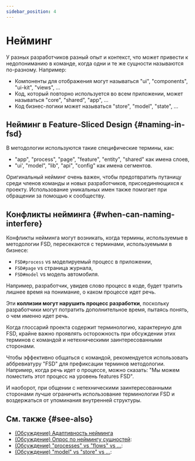 ```yaml
---
sidebar_position: 4
---
```


# Нейминг

У разных разработчиков разный опыт и контекст, что может привести к недопониманию в команде, когда одни и те же сущности называются по-разному. Например:

- Компоненты для отображения могут называться "ui", "components", "ui-kit", "views", …
- Код, который повторно используется во всем приложении, может называться "core", "shared", "app", …
- Код бизнес-логики может называться "store", "model", "state", …

## Нейминг в Feature-Sliced Design {#naming-in-fsd}

В методологии используются такие специфические термины, как:

- "app", "process", "page", "feature", "entity", "shared" как имена слоев,
- "ui', "model", "lib", "api", "config" как имена сегментов.

Оригинальный нейминг очень важен, чтобы предотвратить путаницу среди членов команды и новых разработчиков, присоединяющихся к проекту. Использование уникальных имен также помогает при обращении за помощью к сообществу.

## Конфликты нейминга {#when-can-naming-interfere}

Конфликты нейминга могут возникать, когда термины, используемые в методологии FSD, пересекаются с терминами, используемыми в бизнесе:

- `FSD#process` vs моделируемый процесс в приложении,
- `FSD#page` vs страница журнала,
- `FSD#model` vs модель автомобиля.

Например, разработчик, увидев слово процесс в коде, будет тратить лишнее время на понимание, о каком процессе идет речь.

Эти **коллизии могут нарушить процесс разработки**, поскольку разработчики могут потратить дополнительное время, пытаясь понять, о чем именно идет речь.

Когда глоссарий проекта содержит терминологию, характерную для FSD, крайне важно проявлять осторожность при обсуждении этих терминов с командой и нетехническими заинтересованными сторонами.

Чтобы эффективно общаться с командой, рекомендуется использовать аббревиатуру "FSD" для префиксации терминов методологии. Например, когда речь идет о процессе, можно сказать: "Мы можем поместить этот процесс на уровень features FSD".

И наоборот, при общении с нетехническими заинтересованными сторонами лучше ограничить использование терминологии FSD и воздержаться от упоминания внутренней структуры.

## См. также {#see-also}

- [(Обсуждение) Адаптивность нейминга][disc-src]
- [(Обсуждение) Опрос по неймингу сущностей][disc-naming]:
- [(Обсуждение) "processes" vs "flows" vs ...][disc-processes]:
- [(Обсуждение) "model" vs "store" vs ...][disc-model]:

[disc-model]: https://github.com/feature-sliced/documentation/discussions/68
[disc-naming]: https://github.com/feature-sliced/documentation/discussions/31#discussioncomment-464894
[disc-processes]: https://github.com/feature-sliced/documentation/discussions/20
[disc-src]: https://github.com/feature-sliced/documentation/discussions/16
